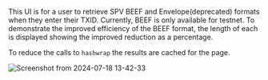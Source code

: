 This UI is for a user to retrieve SPV BEEF and Envelope(deprecated) formats when they enter their TXID. Currently, BEEF is only available for testnet. To demonstrate the improved efficiency of the BEEF format, the length of each is displayed showing the improved reduction as a percentage.

To reduce the calls to `hashwrap` the results are cached for the page.

![Screenshot from 2024-07-18 13-42-33](https://github.com/user-attachments/assets/1d67c731-ce1c-4149-a412-d56475c8737a)
